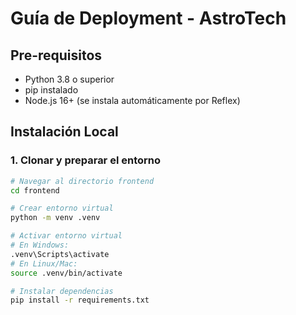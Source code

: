 # Guía de Deployment - AstroTech

## Pre-requisitos
- Python 3.8 o superior
- pip instalado
- Node.js 16+ (se instala automáticamente por Reflex)

## Instalación Local

### 1. Clonar y preparar el entorno
```bash
# Navegar al directorio frontend
cd frontend

# Crear entorno virtual
python -m venv .venv

# Activar entorno virtual
# En Windows:
.venv\Scripts\activate
# En Linux/Mac:
source .venv/bin/activate

# Instalar dependencias
pip install -r requirements.txt